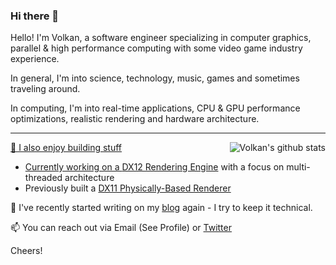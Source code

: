 ### Hi there 👋

Hello! I'm Volkan, a software engineer specializing in computer graphics, parallel & high performance computing with some video game industry experience.

In general, I'm into science, technology, music, games and sometimes traveling around.

In computing, I'm into real-time applications, CPU & GPU performance optimizations, realistic rendering and hardware architecture.

----
<p align="right">
  <a href="https://github.com/anuraghazra/github-readme-stats" />
    <img align="right" alt="Volkan's github stats" src="https://github-readme-stats.vercel.app/api?username=vilbeyli&theme=tokyonight&show_icons=true" />
</p>

🔭 I also enjoy building stuff 
  
  - Currently working on a [DX12 Rendering Engine](https://github.com/vilbeyli/VQE/) with a focus on multi-threaded architecture
  - Previously built a [DX11 Physically-Based Renderer](https://github.com/vilbeyli/VQEngine/)


💬 I've recently started writing on my [blog](https://vilbeyli.github.io/) again - I try to keep it technical.

📫 You can reach out via Email (See Profile) or [Twitter](https://twitter.com/Varaquilex)

Cheers!

<!--
**vilbeyli/vilbeyli** is a ✨ _special_ ✨ repository because its `README.md` (this file) appears on your GitHub profile.

Here are some ideas to get you started:

- 🔭 I’m currently working on ...
- 🌱 I’m currently learning ...
- 👯 I’m looking to collaborate on ...
- 🤔 I’m looking for help with ...
- 💬 Ask me about ...
- 📫 How to reach me: ...
- 😄 Pronouns: ...
- ⚡ Fun fact: ...
-->
